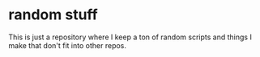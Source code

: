 # random stuff

This is just a repository where I keep a ton of random scripts and things I make that don't fit into other repos.